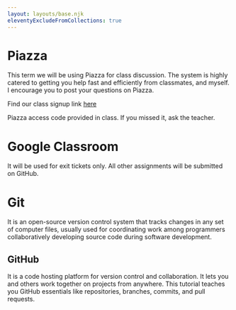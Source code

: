 ```yaml
---
layout: layouts/base.njk
eleventyExcludeFromCollections: true
---
```


# Piazza
This term we will be using Piazza for class discussion. The system is highly catered to getting you help fast and efficiently from classmates, and myself. I encourage you to post your questions on Piazza.

Find our class signup link [here](https://piazza.com/stuyvesant_high_school/fall2024/mks21x/home)

Piazza access code provided in class. If you missed it, ask the teacher.

# Google Classroom
It will be used for exit tickets only. All other assignments will be submitted on GitHub.

# Git
It is an open-source version control system that tracks changes in any set of computer files, usually used for coordinating work among programmers collaboratively developing source code during software development.

## GitHub
It is a code hosting platform for version control and collaboration. It lets you and others work together on projects from anywhere. This tutorial teaches you GitHub essentials like repositories, branches, commits, and pull requests. 
